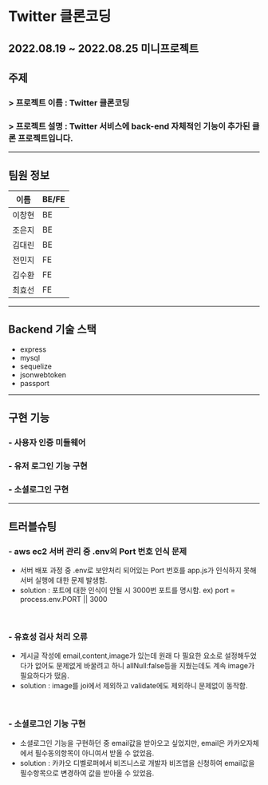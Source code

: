 # Twitter 클론코딩
## 2022.08.19 ~ 2022.08.25 미니프로젝트

## 주제
### > 프로젝트 이름 : Twitter 클론코딩
### > 프로젝트 설명 : Twitter 서비스에 back-end 자체적인 기능이 추가된 클론 프로젝트입니다.
---
## 팀원 정보
| 이름 | BE/FE |
| ---- | ---- |
| 이창현 | BE |
| 조은지 | BE |
| 김대린 | BE |
| 전민지 | FE |
| 김수환 | FE |
| 최효선 | FE |

---
## Backend 기술 스택
- express
- mysql
- sequelize
- jsonwebtoken
- passport
---
## 구현 기능
### - 사용자 인증 미들웨어
### - 유저 로그인 기능 구현
### - 소셜로그인 구현
---
## 트러블슈팅
### - aws ec2 서버 관리 중 .env의 Port 번호 인식 문제
- 서버 배포 과정 중 .env로 보안처리 되어있는 Port 번호를 app.js가 인식하지 못해 서버 실행에 대한 문제 발생함.
- solution :  포트에 대한 인식이 안될 시 3000번 포트를 명시함. ex) port = process.env.PORT || 3000

<br>

### - 유효성 검사 처리 오류
- 게시글 작성에 email,content,image가 있는데 원래 다 필요한 요소로 설정해두었다가 없어도 문제없게 바꿀려고 하니 allNull:false등을 지웠는데도 계속 image가 필요하다가 떴음. 
- solution :  image를 joi에서 제외하고 validate에도 제외하니 문제없이 동작함.

<br>

### - 소셜로그인 기능 구현
- 소셜로그인 기능을 구현하던 중 email값을 받아오고 싶었지만, email은 카카오자체에서 필수동의항목이 아니여서 받올 수 없었음.
- solution : 카카오 디벨로퍼에서 비즈니스로 개발자 비즈앱을 신청하여 email값을 필수항목으로 변경하여 값을 받아올 수 있었음.
